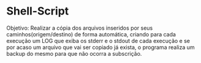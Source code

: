 # Shell-Script
Objetivo: Realizar a cópia dos arquivos inseridos por seus caminhos(origem/destino) de forma automática, criando para cada execução um LOG que exiba os stderr e o stdout de cada execução e se por acaso um arquivo que vai ser copiado já exista, o programa realiza um backup do mesmo para que não ocorra a subscrição.
